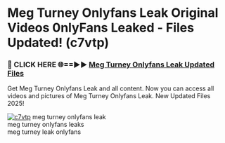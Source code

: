 # Meg Turney Onlyfans Leak Original Videos 0nlyFans Leaked - Files Updated! (c7vtp)

<h3>🔴 CLICK HERE 🌐==►► <a href="https://tinyurl.com/3hn5wdd3" rel="nofollow">Meg Turney Onlyfans Leak Updated Files</a></h3>

Get Meg Turney Onlyfans Leak and all content. Now you can access all videos and pictures of Meg Turney Onlyfans Leak. New Updated Files 2025!

[![c7vtp](https://i.imgur.com/4HnBqBT.gif)](https://tinyurl.com/3hn5wdd3)
meg turney onlyfans leak<br>
meg turney onlyfans leaks<br>
meg turney leak onlyfans